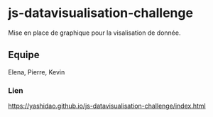 # js-datavisualisation-challenge

Mise en place de graphique pour la visalisation de donnée.

## Equipe

Elena, Pierre, Kevin

### Lien

<https://yashidao.github.io/js-datavisualisation-challenge/index.html>
